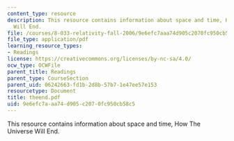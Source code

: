 ```yaml
---
content_type: resource
description: This resource contains information about space and time, How The Universe
  Will End.
file: /courses/8-033-relativity-fall-2006/9e6efc7aaa74d905c2070fc950cb58c5_theend.pdf
file_type: application/pdf
learning_resource_types:
- Readings
license: https://creativecommons.org/licenses/by-nc-sa/4.0/
ocw_type: OCWFile
parent_title: Readings
parent_type: CourseSection
parent_uid: 06242663-fd1b-2d8b-57b7-1e47ee57e153
resourcetype: Document
title: theend.pdf
uid: 9e6efc7a-aa74-d905-c207-0fc950cb58c5
---
```

This resource contains information about space and time, How The Universe Will End.